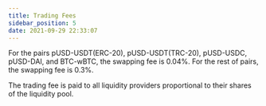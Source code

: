 ```yaml
---
title: Trading Fees
sidebar_position: 5
date: 2021-09-29 22:33:07
---
```


For the pairs pUSD-USDT(ERC-20), pUSD-USDT(TRC-20), pUSD-USDC, pUSD-DAI, and BTC-wBTC, the swapping fee is 0.04%. For the rest of pairs, the swapping fee is 0.3%.

The trading fee is paid to all liquidity providers proportional to their shares of the liquidity pool.